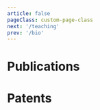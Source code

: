 ```yaml
---
article: false
pageClass: custom-page-class
next: '/teaching'
prev: '/bio'
---
```


# Publications

<ClientOnly>
<PaperMobile 
v-for="paper in posts"
:year="paper.year"
:title="paper.title"
:authors="paper.authors"
:venue="paper.venue"
:link="paper.link"
:alias="paper.alias"
:abstract="paper.abstract"
:picture="paper.picture"
:pdf="paper.pdf"
/>
</ClientOnly>

# Patents

<ClientOnly>
<PaperMobile 
title='Intervention drive system comprising an umbilical'
year="2021"
venue="US Patent"
link="https://patentimages.storage.googleapis.com/eb/9d/5a/5f26a1222bed8b/US20210396342A1.pdf"
alias="patentimages"
abstract="The present invention relates to an intervention drive pig comprising an umbilical. In this scenario, the present invention provides an intervention drive pig comprising an umbilical, wherein the umbilical (6) is manufactured from a low-density material, wherein the umbilical (6) comprises an external covering of material having a low coefficient of friction."
picture="/images/Papers/Patent.jpg"
/>
</ClientOnly>



<script>

        // Entry Model
       //  {
       // title: '', 
       // authors: "", 
       // venue:"" ,
       // year: 2022,
       // picture: "",
       // link: "",
       // abstract:"",
       // bibtex:"",
       //  },

    export default {
  // ...
  data() {
    return {
      posts: [   
          {
       title: 'The Placebo Effect of Human Augmentation: Anticipating Cognitive Augmentation Increases Risk-Taking Behavior', 
       authors: "Steeven Villa; Thomas Kosch; Felix Grelka Albrecht Schmidt; Robin Welsch", 
       venue:"Journal: Computers in Human Behavior (CHB)" ,
       year: 2023,
       picture: "/images/Papers/CHB.jpg",
       link: "None", 
       abstract:"Human Augmentation Technologies improve human capabilities using technology. In this study, we investigate the placebo effect of Augmentation Technologies. Thirty naïve participants were told to be augmented with a cognitive augmentation technology or no augmentation system while conducting a Columbia Card Task. In this risk-taking measure, participants flip win and loss cards. The sham augmentation system consisted of a brain-computer interface allegedly coordinated to play non-audible sounds that increase cognitive functions. However, no sounds were played throughout all conditions. We show a placebo effect in human augmentation, where a sustained belief of improvement after using the sham system remains and an increase in risk-taking conditional on heightened expectancy using Bayesian statistical modeling. Furthermore, we identify differences in event-related potentials in the electroencephalogram that occur during the sham condition when flipping loss cards. Finally, we integrate our findings into theories of human augmentation and discuss implications for the future assessment of augmentation technologies.",
       bibtex:"",
       pdf:"/Papers/VillaCHB23.pdf",
       alias: "None",
        },   
             {
       title: 'Using Pseudo-Stiffness to Enrich the Haptic Experience in Virtual Reality', 
       authors: "Yannick Weiss; Steeven Villa; Albrecht Schmidt; Sven Mayer; Florian Müller", 
       venue:"The ACM Conference on Human Factors in Computing Systems, CHI23" ,
       year: 2023,
       picture: "/images/Papers/pseudostiffness.png",
       link: "None", 
       abstract:"Providing users with a haptic sensation of the hardness and softness of objects in virtual reality is an open challenge. While physical props and haptic devices help, their haptic properties do not allow for dynamic adjustments. To overcome this limitation, we present a novel technique for changing the perceived stiffness of objects based on a visuo-haptic illusion. We achieved this by manipulating the hands' Control-to-Display (C/D) ratio in virtual reality while pressing down on an object with fixed stiffness. In the first study (N=12), we determine the detection thresholds of the illusion. Our results show that we can exploit a C/D ratio from 0.7 to 3.5 without user detection. In the second study (N=12), we analyze the illusion's impact on the perceived stiffness. Our results show that participants perceive the objects to be up to 28.1% softer and 8.9% stiffer, allowing for various haptic applications in virtual reality.",
       bibtex:"",
       pdf:"/Papers/weiss2023using.pdf",
       alias: "None",
        },
        
        {
       title: 'Understanding Perception of Human Augmentation: A Mixed-Method Study', 
       authors: "Steeven Villa; Jasmin Niess; Takuro Nakao; Jonathan Lazar; Albrecht Schmidt; Tonja-Katrin Machulla", 
       venue:"The ACM Conference on Human Factors in Computing Systems, CHI23" ,
       year: 2023,
       picture: "/images/Papers/understanding.jpg",
       link: "None", 
       abstract:"Technologies that help users overcome their limitations and integrate with the human body are often termed ``human augmentations''. Such technologies are now available on the consumer market, potentially supporting people in their everyday activities. To date, there is no systematic understanding of the perception of human augmentations yet. To address this gap and build an understanding of how to design positive experiences with human augmentations, we conducted a mixed-method study of the perception of augmented humans (AHs). We conducted two scenario-based studies: interviews (n=16) and an online study (n=506) with participants from four countries. The scenarios include one out of three augmentation categories (sensory, motor, and cognitive) and specify if the augmented person has a disability or not. Overall, results show that the type of augmentation and disability impacted user attitudes towards AHs. We derive design dimensions for creating technological augmentations for a diverse and global audience.",
       bibtex:"",
       pdf:"/Papers/Villa2023Understanding.pdf",
       alias: "None",
        },

        {
       title: 'Extended Mid-air Ultrasound Haptics for Virtual Reality', 
       authors: "Steeven Villa; Sven Mayer; Jess Hartcher O’brien; Albrecht Schmidt; Tonja-Katrin Machulla", 
       venue:"Proceedings of the ACM Humuman-Computer Interaction Journal" ,
       year: 2022,
       picture: "/images/Papers/extended.jpg",
       link: "None", 
       abstract:"We present a novel approach to rendering mid-air haptic sensations in a large rendering volume by turning a static array into a dynamic array following the user’s hand. We used a 6DOF robot to drive a haptic ultrasound array over a large 3D space. Our system enables rendering room-scale mid-air experiences while preserving bare-hand interaction, thus, providing tangibility for virtual environments. To evaluate our approach, we performed three evaluations. First, we performed a technical system evaluation, showcasing the feasibility of such a system. Next, we conducted three psychophysical experiments, showing that the motion does not affect the user’s perception with high likelihood. Lastly, we explored seven use cases that showcase our system’s potential using a user study. We discuss challenges and opportunities in how large-scale mid-air haptics can contribute toward room-scale haptic feedback. Thus, with our system, we contribute to general haptic mid-air feedback on a large scale.",
       bibtex:"",
       pdf:"/Papers/_ISS_22__Mid_Air_in_motion__Robotic_guided_ultrasound_mid_air_haptics_for_VR.pdf",
       alias: "None",
        },
        
        {
       title: 'Cobity: A Plug-And-Play Toolbox to Deliver Haptics in Virtual Reality', 
       authors: "Villa, Steeven and Mayer, Sven", 
       venue:"Proceedings of Mensch und Computer" ,
       year: 2022,
       picture: "/images/Papers/cobity.jpg",
       link: "https://dl.acm.org/doi/fullHtml/10.1145/3543758.3543775",
       alias: "dl.acm",
       abstract:"Haptics increase the presence in virtual reality applications. However, providing room-scale haptics is an open challenge. Cobots (robotic systems that are safe for human use) are a promising approach, requiring in-depth engineering skills. Control is done on a low abstraction level and requires complex procedures and implementations. In contrast, 3D tools such as Unity allow to quickly prototype a wide range of environments for which cobots could deliver haptic feedback. To overcome this disconnect, we present Cobity, an open-source plug-and-play solution to control the cobot using the virtual environment, enabling fast prototyping of a wide range of haptic experiences. We present a Unity plugin that allows controlling the cobot using the end-effector’s target pose (cartesian position and angles); the values are then converted into velocities and streamed to the cobot inverse kinematic solver using a specially",
       bibtex:"",
       pdf:"/Papers/MUC_Cobity.pdf",
        }, 
        
        {
       title: 'Virtual Reality Adaptation Using Electrodermal Activity to Support the User Experience', 
       authors: "Chiossi, Francesco; Welsch, Robin; Villa, Steeven; Chuang, Lewis L.; Mayer, Sven", 
       venue:"Big Data and Cognitive Computing" ,
       year: 2022,
       picture: "/images/Papers/MDPIADAPT.jpg",
       link: "https://www.mdpi.com/2504-2289/6/2/55", 
       alias: "MDPI",
       abstract:"Virtual reality is increasingly used for tasks such as work and education. Thus, rendering scenarios that do not interfere with such goals and deplete user experience are becoming progressively more relevant. We present a physiologically adaptive system that optimizes the virtual environment based on physiological arousal, i.e., electrodermal activity. We investigated the usability of the adaptive system in a simulated social virtual reality scenario. Participants completed an n-back task (primary) and a visual detection (secondary) task. Here, we adapted the visual complexity of the secondary task in the form of the number of non-player characters of the secondary task to accomplish the primary task. We show that an adaptive virtual reality can improve users’ comfort by adapting to physiological arousal regarding the task complexity. Our findings suggest that physiologically adaptive virtual reality systems can improve users’ experience in a wide range of scenarios.",
       bibtex:"",
       pdf:"/Papers/BDCC-06-00055.pdf",
        },
                {
       title: 'Design of on-body tactile displays to enhance situation awareness in automated vehicles', 
       authors: "Francesco Chiossi; Steeven Villa; Melanie Hauser; Robin Welsch; Lewis Chuang", 
       venue:"CIVEMSA" ,
       year: 2022,
       picture: "/images/Papers/onbody.jpg",
       link: "https://ieeexplore.ieee.org/abstract/document/9853690", 
       alias: "ieeexplore",
       abstract: "Fatalities with semi-automated vehicles typically occur when users are engaged in non-driving related tasks (NDRTs) that compromise their situational awareness (SA). This work developed a tactile display for on-body notification to support situational awareness, thus enabling users to recognize vehicle automation failures and intervene if necessary. We investigated whether such tactile notifications support 'event detection' (SA-L1) or 'anticipation' (SA-L3). Using a simulated automated driving scenario, a between-groups study contrasted SA-L1 and SA-L3 tactile notifications that respectively displayed the spatial positions of surrounding traffic or future projection of the automated vehicle’s position. Our participants were engaged in an NDRT, i.e., an Operation Span Task that engaged visual working memory (WM) resources. They were instructed to intervene if the tactile display contradicted the driving scenario",
       bibtex:"",
       pdf:"/Papers/_IEEE_CIVEMSA__22__Vest_Paper___Final_Cut.pdf",
        },
     
             {
       title: 'Designing a Physiological Loop for the Adaptation of Virtual Human Characters in a Social VR Scenario', 
       authors: "Chiossi, Francesco; Welsch, Robin; Villa, Steeven; Chuang, Lewis L.; Mayer, Sven", 
       venue:"IEE VR" ,
       year: 2022,
       picture: "/images/Papers/vr-adaptation.jpg",
       link: "https://ieeexplore.ieee.org/abstract/document/9757528", 
       alias: "ieeexplore",
       abstract:"Social virtual reality is getting mainstream not only for entertainment purposes but also for productivity and education. This makes the design of social VR scenarios functional to support the operator's performance. We present a physiologically-adaptive system that optimizes for visual complexity in a dual-task scenario based on electrodermal activity. Specifically, we propose a system that adapts the amount of non-player characters while jointly performing an N-Back task (primary) and visual detection task (secondary). Our preliminary results show that when optimizing the complexity of the secondary task, users report an improved user experience.",
       bibtex:"",
       pdf:"/Papers/chiossi2022designing.pdf",
        },
          {
       title: 'Designing a Wearable Sensor-Fusion Toolkit for Motor Skill Learning', 
       authors: "Eska, Bettina; Villa, Steeven; Mayer, Sven; Niess, Jasmin", 
       venue:"Workshop on Toolkits & Wearables: Developing Toolkits for Exploring Wearable Designs." ,
       year: 2022,
       picture: "/images/Papers/eska2022designing-300x169.jpg",
       link: "https://dl.acm.org/doi/10.1145/3490149.3505578", 
       alias: "Not Available",
       abstract:"User movement data is essential for providing feedback in the area of motor-skill learning. For instance, when learning a new sport such as dancing, people can benefit from meaningful technology-based feedback. However, movement tracking equipment for real-time feedback is costly and challenging to implement. In contrast, wearable devices tracking users' movements are accessible and lightweight. While their lower cost makes them available to a broader audience, several open issues include sensor placement, sensor count, and data synchronization. To address these issues, we propose a wearable sensor-fusion approach for motor skill learning that allows researchers and developers to use one or multiple body-worn sensors for motion tracking. The extracted motion can then be used to deliver real-time feedback on the user's performance, supporting positive learning experiences.",
       bibtex:"",
       pdf:"/Papers/eska2022designing.pdf",
        },
                  {
       title: 'EMStriker: Potentials of Enhancing the Training Process of Racket-based Sports via Electrical Muscle Stimulation', 
       authors: "Faltaous, Sarah; Hubert, Anna; Karolus, Jakob; Villa, Steeven; Kosch, Thomas; Wozniak, Pawel", 
       venue:"Sixteenth International Conference on Tangible, Embedded, and Embodied Interaction" ,
       year: 2022,
       picture: "/images/Papers/emsstriker.jpg",
       link: "https://dl.acm.org/doi/10.1145/3490149.3505578", 
       alias: "dl.acm",
       abstract:"Racket sports offer an enjoyable form of physical activity and are fertile ground for interactive technologies supporting new players. Yet, current research has neglected its potential to support not only active players but also coaches in their training methods. To investigate how interactive technologies can support skill acquisition in training, we designed an Electrical Muscle Stimulation (EMS) system that helps maintain the ready position in crossminton. We compared the system with a vibrotactile solution in a user study, interviewing novice players and experienced coaches about their perception of the system. The system allowed coaches to effectively and immediately guide players to the ready position. An EMS-based feedback system for coaches can potentially reduce delay (physical and cognitive) for trainees, as stated by coaches. Our work contributes insights into designing systems that facilitate learning sports techniques using interactive feedback.",
       bibtex:"",
       pdf:"/Papers/EMStriker.pdf",
        },
                     {
       title: 'Immediate Effects of Vibrotactile Biofeedback Instructions on Human Postural Control', 
       authors: "Tannert, Isabel; Schulleri, Katrin; Michel, Youssef; Villa, Steeven; Leif, Johannsen; Hermsdorfer, Joachim; Lee, Dongheui", 
       venue:"43rd Annual International Conference of the IEEE Engineering in Medicine & Biology Society (EMBC)" ,
       year: 2021,
       picture: "/images/Papers/posture.jpg",
       link: "https://ieeexplore.ieee.org/abstract/document/9630992", 
       alias: "ieeexplore",
       abstract:"Vibrotactile biofeedback can improve balance and consequently be helpful in fall prevention. However, it remains unclear how different types of stimulus presentations affect not only trunk tilt, but also Center of Pressure (CoP) displacements, and whether an instruction on how to move contributes to a better understanding of vibrotactile feedback.Based on lower back tilt angles (L5), we applied individualized multi-directional vibrotactile feedback to the upper torso by a haptic vest in 30 healthy young adults. Subjects were equally distributed to three instruction groups (attractive - move in the direction of feedback, repulsive - move in the opposite direction of feedback & no instruction - with attractive stimuli). We conducted four conditions with eyes closed (feedback on/off, Narrow Stance with head extended, Semi-Tandem stance), with seven trials of 45s each. For CoP and L5, we computed Root Mean Square (RMS) of position/angle and standard deviation (SD) of velocity, and for L5 additionally, the percentage in time above threshold. The analysis consisted of mixed model ANOVAs and t-tests (α-level: 0.05).In the attractive and repulsive groups feedback significantly decreased the percentage above threshold (p<0.05). Feedback decreased RMS of L5, whereas RMS of CoP and SD of velocity in L5 and COP increased (p<0.05). Finally, an instruction on how to move contributed to a better understanding of the vibrotactile biofeedback.",
       bibtex:"",
       pdf:"/Papers/Immediate_Effects_of_Vibrotactile_Biofeedback_Instructions_on_Human_Postural_Control.pdf",
        },
                {
       title: 'Body As Starting Point 4: Inbodied Interaction Design for Health Ownership.', 
       authors: "mc schraefel; Josh Andrés; Aaron Tabor; Scott Bateman; Abby Wanyu Liu; Mike Jones; Kai Kunze; Elizabeth Murnane; Steeven Villa", 
       venue:"CHI EA '21" ,
       year: 2021,
       picture: "/images/Papers/Inbodied.jpg",
       link: "https://dl.acm.org/doi/abs/10.1145/3411763.3441335", 
       alias: "dl.acm",
       abstract:"This Fourth Body as a Starting Point workshop investigates how to design interactive health technologies that assist users in developing insourcing abilities and then assist users in letting go of the same technology—in other words, supporting a transition from health technology dependence to independence. By making explicit two inbodied design continua of (1) ownership, from “outsourcing” to “insourcing” and (2) engagement period, from “single”, to” cycle”, to “permanent”, to prototype and reflect on interactive technology that takes the body as a starting point.",
       bibtex:"",
       pdf:"/Papers/Inbodied.pdf",
        },
                  {
       title: 'Assisting Motor Skill Transfer for Dance Students Using Wearable Feedback', 
       authors: "Villa, Steeven; Niess, Jasmin; Eska, Bettina; Schmidt, Albrecht; Machulla, Tonja", 
       venue:"International Symposium on Wearable Computers" ,
       year: 2021,
       picture: "/images/Papers/assisting.jpg",
       link: "https://dl.acm.org/doi/10.1145/3460421.3478817", 
       alias: "dl.acm",
       abstract:"Dance plays a crucial role in human well-being and expression. To learn dance, transferring motor knowledge across humans is relevant. Several technologies have been proposed to support such knowledge transfer from teacher to student. However, most of such systems applied a pragmatic approach focused on the feedback and the quality of the feedback system and not necessarily on the human mechanisms behind the dance learning process. In contrast, we inquire about the teacher-to-student motor knowledge transfer from the neural perspective to design motor learning wearable systems. We conducted interviews with dance students and teachers using vignettes based on motor learning theory as a discussion base. We derived insights about dance learning and identified a series of requirements for motor skill transfer-focused wearable devices. Based on our results, we present a prototype that reflects the minimum functional setup for effectively supporting motor learning.",
       bibtex:"",
       pdf:"/Papers/Assisting.pdf",
        },
        {
        title: 'Altering the Stiffness, Friction, and Shape Perception of Tangible Objects in Virtual Reality Using Wearable Haptics', 
        authors: "Villa, Steeven.; Pacchierotti, C; De Tinguy, Xavier.; Maciel, Anderson.; Marchal, Maud.", 
        venue:"IEEE Transactions on Haptics. " ,
        picture: "/images/Papers/altering.jpg",
        year: 2020,
        link: "https://ieeexplore.ieee.org/document/8961106", 
 alias: "ieeexplore",
 abstract:"Tangible objects are used in virtual reality (VR) and augmented reality (AR) to enhance haptic information on the general shape of virtual objects. However, they are often passive or unable to simulate rich varying mechanical properties. This article studies the effect of combining simple passive tangible objects and wearable haptics for improving the display of varying stiffness, friction, and shape sensations in these environments. By providing timely cutaneous stimuli through a wearable finger device, we can make an object feel softer or more slippery than it really is, and we can also create the illusion of encountering virtual bumps and holes. We evaluate the proposed approach carrying out three experiments with human subjects. Results confirm that we can increase the compliance of a tangible object by varying the pressure applied through a wearable device. We are also able to simulate the presence of bumps and holes by providing timely pressure and skin stretch sensations. Altering the friction of a tangible surface showed recognition rates above the chance level, albeit lower than those registered in the other experiments. Finally, we show the potential of our techniques in an immersive medical palpation use case in VR. These results pave the way for novel and promising haptic interactions in VR, better exploiting the multiple ways of providing simple, unobtrusive, and inexpensive haptic displays.",
        bibtex:"",
        pdf:"/Papers/ToH2020.pdf",
         },
         {
        title: 'Touching is believing: exploring physics-based simulation and haptics to feel virtual worlds', 
        authors: "Villa, Steeven.", 
        venue:"LUME Digital Repository." ,
        year: 2019,
        picture: "/images/Papers/heat-based.jpg",
        link: "https://www.lume.ufrgs.br/handle/10183/202057", 
 alias: "lume.ufrgs",
 abstract:"Modeling the real world is a responsibility which different fields assumed through history, from philosophy to physics. Although the objective is similar, the strategies used to model real- world are different from field to field. Nowadays, the modeling of the world took a more tangible significance: Being in the modeled world, existing in the artificial world instead of the actual world. However, the path to get an artificial world equal to the real world is long and arduous. In this manuscript, we address this issue by exploring methods in computer graphics (Physics-based animation) and haptics to project a sensory represen- tation of the actual world into the artificial world. We report results on Position based dynamics for simulating phase-change phenomena and interaction in VR with physical objects. Also, Ultrasound phased arrays, as well as wearable haptics for stiffness and softness rendering are studied",
        bibtex:"",
        pdf:"/Papers/MsThesis.pdf",
         },
                  {
        title: 'Phys-Sketch: Sketching 3D Dynamic Objects in Immersive Virtual Reality', 
        authors: "Ticona, Jose.; Villa, Steeven.; Torchelsen, Rafael; Maciel, Anderson.; Nedel, Luciana.", 
        venue:"Computer Graphics International ." ,
        year: 2019,
        picture: "/images/Papers/phys-sketch.png",
        link: "https://link.springer.com/chapter/10.1007/978-3-030-22514-8_10", 
 alias: "link.springer",
 abstract:"Sketching was traditionally a 2D task. Even when the new generation of VR devices allowed to sketch in 3D, the drawn models remained essentially static representations. In this paper, we introduce a new physics-inspired sketching technique built on the top of Position-based Dynamics to enrich the 3D drawings with dynamic behaviors. A particle-based method allows interacting in real time with a wide range of materials including fluids, rigid bodies, soft bodies and clothes. Users can interact with the dynamic sketches and sculpt them while they move, deform and fall. We analyze the expressiveness of the system from the regard of two experienced artists. Thus, this paper also gives a starting point to move towards an improved generation of physics-enabled sketching applications. ",
        bibtex:"",
        pdf:"/Papers/Phy-Sketch.pdf",
         },
                  {
        title: 'Towards Moving Virtual Arms Using Brain-Computer Interface', 
        authors: "Salas, Jaime.; Villa, Steeven.; Maciel, Aanderson.; Nedel, Luciana.; Barone, Dante.", 
        venue:"Computer Graphics International . " ,
        year: 2019,
        picture: "/images/Papers/towards.png",
        link: "https://link.springer.com/chapter/10.1007/978-3-030-22514-8_43", 
 alias: "link.springer",
 abstract:"Motor imagery Brain-Computer Interface (MI-BCI) is a paradigm widely used for controlling external devices by imagining bodily movements. This technology has inspired researchers to use it in several applications such as robotic prostheses, games, and virtual reality (VR) scenarios. We study the inclusion of an imaginary third arm as a part of the control commands for BCI. To this end, we analyze a set of open-close hand tasks (including a third arm that comes out from the chest) performed in two VR scenarios: the classical BCI Graz, with arrows as feedback; and a first-person view of a human-like avatar performing the corresponding tasks. This study purpose is to explore the influence of both time window of the trials and the frequency bands on the accuracy of the classifiers. Accordingly, we used a Filter Bank Common Spatial Patterns (FBCSP) algorithm for several time windows (100, 200, 400, 600, 800, 1000 and 2000 ms) for extracting features and evaluating the classification accuracy. The offline classification results show that a third arm can be effectively used as a control command (accuracy > 0.62%). Likewise, the human-like avatar condition (  67% ) outperforms the Graz condition (  63% ) significantly, suggesting that the realistic scenario can reduce the abstractness of the third arm. This study, thus, motivates the further inclusion of non-embodied motor imagery task in BCI systems.",
        bibtex:"",
        pdf:"/Papers/Towards.pdf",
         },
                  {
        title: 'Heat-based Bidirectional Phase Shifting Simulation Using Position-based Dynamics', 
        authors: "Villa, Steeven. ; Ticona, Jose.; Torchelsen, R; Maciel, A.; Nedel, L.", 
        venue:"Computers & Graphics . " ,
        year: 2018,
        picture: "/images/Papers/heat-based.jpg",
        link: "https://www.sciencedirect.com/science/article/pii/S0097849318301389", 
 alias: "sciencedirect",
 abstract:"Phase-change phenomena are present in our daily life. Examples are the evaporation of a fluid when it reaches its boiling temperature, the condensation of water vapor in air due to the pressure changes or due to the difference of temperature in boundaries, and the melting of snow when winter is ending. Current development in physics-based animation allows the simulation of these phenomena, but an integrated solution for modeling bidirectional phase-shifting objects is not available for games and other virtual environments. In this work we present a temperature-based method that drives phase transition phenomena based on latent heat of materials using position-based dynamics (PBD). Modifications to density, viscosity and distance PBD constraints are proposed to simulate the necessary thermal phenomena. Results show that melting, fusion, evaporation, condensation, dilation and even convection effects can be obtained by modifying the original PBD constraints in function of latent heat.",
        bibtex:"",
        pdf:"/Papers/Heat-based bidirectional phase shifting simulation using.pdf",
         },
                  {
        title: '3dathlon: 3d Gestural Interfaces To Support A 3-stage Contest In Vr', 
        authors: "Grandi, Jj; Debarba, H; Franz, J; Oliveira, V; Ticona, Jose; Souza, G; Berti, I; Villa, S. ; Maciel, A.; Nedel, L.", 
        venue:"Ieee Conference On Virtual Reality And 3d User Interfaces . " ,
        year: 2018,
        picture: "/images/Papers/3dathlon.jpg",
        link: "https://ieeexplore.ieee.org/document/8446286", 
 alias: "ieeexplore",
 abstract:"In the context of the 3DUI Contest promoted by the IEEE VR 2018, we propose 3D interaction techniques that address three distinct tasks in a virtual environment setup: climbing a ladder, controlling a quadcopter in a first-person view flight, and building a tower by stacking a series of objects. The interaction techniques were developed so the player, our 3D-athlete, has control over the events in each task, following metaphors that facilitate the use of the interface, and having status and spatial awareness supported by clear feedback cues. Thus, the player should be able to execute the tasks with precision and agility.",
        bibtex:"",
        pdf:"/Papers/3DAthlon-VR3DUI2018-paper.pdf",
         },
             // Entry Model
        {
       title: 'Evaluation Of Visual, Auditory And Vibro-tactile Alerts In Supervised Interfaces', 
       authors: "Souza, G.; Amaya, L.; Stein, V; Villa, S. ;ticona, J.; Maciel, A.; Nedel, L.", 
       venue:"20th Symposium On Virtual And Augmented Reality   " ,
       year: 2018,
       picture: "/images/Papers/evaluating.jpg",
       link: "https://ieeexplore.ieee.org/document/8802446", 
 alias: "ieeexplore",
 abstract:"In teleoperation, particularly when controlling systems performing tasks that must be supervised for many hours, human users cannot keep a high level of attention all time. An open issue in the design of such interfaces is to help the user to maintain a situational awareness. In this paper, we compare three types of alert signals aiming to inform users about critical situations that require their full attention. Haptic, visual and auditory signals were assessed as pre-attention mechanisms for tasks in a camera-based supervisory interface scenario. Results show that haptic alerts, for long term supervision, are more effective than auditory and visual ones.",
       bibtex:"",
       pdf:"/Papers/Evaluation_of_Visual_Auditory_and_Vibro_Tactile_Alerts_in_Supervised_Interfaces.pdf",
        }
      ]
    }
  }
}
</script>
